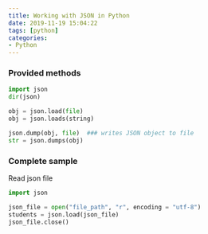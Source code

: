 ```yaml
---
title: Working with JSON in Python
date: 2019-11-19 15:04:22
tags: [python]
categories:
- Python
---
```


### Provided methods
```python
import json
dir(json)

obj = json.load(file)
obj = json.loads(string)

json.dump(obj, file)  ### writes JSON object to file
str = json.dumps(obj)
```

### Complete sample

Read json file
```python
import json

json_file = open("file_path", "r", encoding = "utf-8")
students = json.load(json_file)
json_file.close()
```